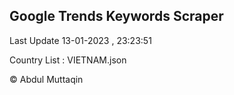 

## Google Trends Keywords Scraper 
 
Last Update 13-01-2023 , 23:23:51

Country List :
VIETNAM.json



© Abdul Muttaqin 

